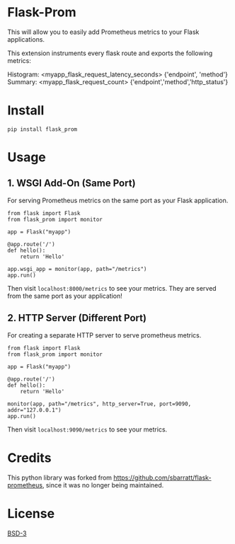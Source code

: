 # Flask-Prom

This will allow you to easily add Prometheus metrics to your Flask applications.

This extension instruments every flask route and exports the following metrics:

Histogram: <myapp_flask_request_latency_seconds> {'endpoint', 'method'}
Summary: <myapp_flask_request_count> {'endpoint','method','http_status'}

# Install

```
pip install flask_prom
```

# Usage


## 1. WSGI Add-On (Same Port)

For serving Prometheus metrics on the same port as your Flask application.

```
from flask import Flask
from flask_prom import monitor

app = Flask("myapp")

@app.route('/')
def hello():
    return 'Hello'

app.wsgi_app = monitor(app, path="/metrics")
app.run()
```

Then visit `localhost:8000/metrics` to see your metrics. They are served from the
same port as your application!

## 2. HTTP Server (Different Port)

For creating a separate HTTP server to serve prometheus metrics.

```
from flask import Flask
from flask_prom import monitor

app = Flask("myapp")

@app.route('/')
def hello():
    return 'Hello'

monitor(app, path="/metrics", http_server=True, port=9090, addr="127.0.0.1")
app.run()
```

Then visit `localhost:9090/metrics` to see your metrics.

# Credits

This python library was forked from https://github.com/sbarratt/flask-prometheus,
since it was no longer being maintained.

# License

[BSD-3](LICENSE)
